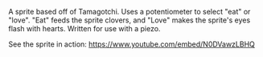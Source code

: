 A sprite based off of Tamagotchi. Uses a potentiometer to select "eat" or "love". 
"Eat" feeds the sprite clovers, and "Love" makes the sprite's eyes flash with hearts. 
Written for use with a piezo.

See the sprite in action: https://www.youtube.com/embed/N0DVawzLBHQ
